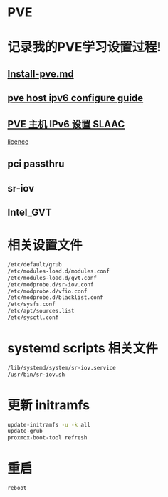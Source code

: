 # PVE

# **记录我的PVE学习设置过程!**

## [**Install-pve.md**](https://cloud.zod.wiki/ob/pve/src/branch/main/Install-pve.md)

## [pve host ipv6 configure guide ](https://git.zod.wiki/ob/pve/src/branch/main/pve_vmbr_ipv6_configure.md)

## [PVE 主机 IPv6 设置 SLAAC ](https://git.zod.wiki/ob/pve/src/branch/main/pve_vmbr_ipv6_configure.md)

[licence](./LICENCE)

## pci passthru

## sr-iov

## Intel_GVT


# 相关设置文件

```bash
/etc/default/grub
/etc/modules-load.d/modules.conf
/etc/modules-load.d/gvt.conf
/etc/modprobe.d/sr-iov.conf
/etc/modprobe.d/vfio.conf
/etc/modprobe.d/blacklist.conf
/etc/sysfs.conf
/etc/apt/sources.list
/etc/sysctl.conf

```
# systemd scripts 相关文件
```bash
/lib/systemd/system/sr-iov.service
/usr/bin/sr-iov.sh
```
# 更新 initramfs

```bash
update-initramfs -u -k all
update-grub
proxmox-boot-tool refresh
```
# 重启

```bash
reboot
```
